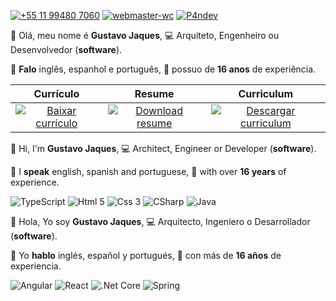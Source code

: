 [![+55 11 99480 7060](https://img.shields.io/badge/WhatsApp-25D366?style=for-the-badge&logo=whatsapp&logoColor=white)](https://web.whatsapp.com/send?phone=5511994807060)
[![webmaster-wc](https://img.shields.io/badge/Skype-%2300AFF0.svg?style=for-the-badge&logo=Skype&logoColor=white)](https://join.skype.com/invite/ubuGDMyRNSXx)
[![P4ndev](https://img.shields.io/badge/Facebook-%231877F2.svg?style=for-the-badge&logo=Facebook&logoColor=white)](https://www.facebook.com/p4ndev)

👋 Olá, meu nome é **Gustavo Jaques**,
💻 Arquiteto, Engenheiro ou Desenvolvedor (**software**).

💬 **Falo** inglês, espanhol e português,
💼 possuo de **16 anos** de experiência.

|Currículo|Resume|Curriculum|
|:-:|:-:|:-:|
|[![Baixar currículo](https://img.shields.io/badge/Baixar-525866.svg?style=for-the-badge&logo=Adobe%20Acrobat%20Reader&logoColor=white)](https://www.google.com.br)|[![Download resume](https://img.shields.io/badge/Download-525866.svg?style=for-the-badge&logo=Adobe%20Acrobat%20Reader&logoColor=white)](https://www.google.com.br)|[![Descargar curriculum](https://img.shields.io/badge/Descargar-525866.svg?style=for-the-badge&logo=Adobe%20Acrobat%20Reader&logoColor=white)](https://www.google.com.br)|

👋 Hi, I'm **Gustavo Jaques**, 
💻 Architect, Engineer or Developer (**software**).

💬 I **speak** english, spanish and portuguese,
💼 with over **16 years** of experience.

![TypeScript](https://img.shields.io/badge/typescript-444956.svg?style=for-the-badge&logo=typescript&logoColor=white)
![Html 5](https://img.shields.io/badge/HTML5-444956?style=for-the-badge&logo=html5&logoColor=white)
![Css 3](https://img.shields.io/badge/CSS3-444956?style=for-the-badge&logo=css3&logoColor=white)
![CSharp](https://img.shields.io/badge/C%23-444956?style=for-the-badge&logo=c-sharp&logoColor=white)
![Java](https://img.shields.io/badge/Java-444956?style=for-the-badge&logo=java&logoColor=white)

👋 Hola, Yo soy **Gustavo Jaques**,
💻 Arquitecto, Ingeniero o Desarrollador (**software**).

💬 Yo **hablo** inglés, español y portugués,
💼 con más de **16 años** de experiencia.

![Angular](https://img.shields.io/badge/Angular-20232A?style=for-the-badge&logo=angular&logoColor=white)
![React](https://img.shields.io/badge/React-20232A?style=for-the-badge&logo=react&logoColor=61DAFB)
![.Net Core](https://img.shields.io/badge/.NET-20232A?style=for-the-badge&logo=.net&logoColor=white)
![Spring](https://img.shields.io/badge/Spring-20232A?style=for-the-badge&logo=spring&logoColor=white)
